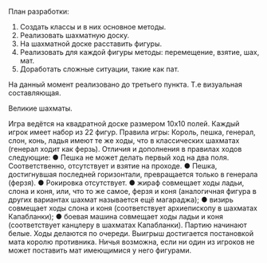 План разработки:
1. Создать классы и в них основное методы.
2. Реализовать шахматную доску.
3. На шахматной доске расставить фигуры.
4. Реализовать для каждой фигуры методы: перемещение, взятие, шах, мат.
5. Доработать сложные ситуации, такие как пат.

На данный момент реализовано до третьего пункта. Т.е визуальная составляющая.

 Великие шахматы.

Игра ведётся на квадратной доске размером 10x10 полей. Каждый
игрок имеет набор из 22 фигур.
Правила игры:
Король, пешка, генерал, слон, конь, ладья имеют те же ходы, что в
классических шахматах (генерал ходит как ферзь). Отличия и
дополнения в правилах ходов следующие:
● Пешка не может делать первый ход на два поля.
Соответственно, отсутствует и взятие на проходе.
● Пешка, достигнувшая последней горизонтали,
превращается только в генерала (ферзя).
● Рокировка отсутствует.
● жираф совмещает ходы ладьи, слона и коня, или, что
то же самое, ферзя и коня (аналогичная фигура в других
вариантах шахмат называется ещё магараджа);
● визирь совмещает ходы слона и коня (соответствует
архиепископу в шахматах Капабланки);
● боевая машина совмещает ходы ладьи и коня
(соответствует канцлеру в шахматах Капабланки).
Партию начинают белые. Ходы делаются по очереди. Выигрыш
достигается постановкой мата королю противника. Ничья возможна,
если ни один из игроков не может поставить мат имеющимися у
него фигурами.
